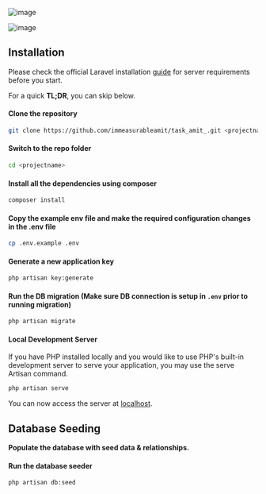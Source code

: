 
![image](https://user-images.githubusercontent.com/32042061/222768346-5e5eb22e-ae42-40df-999d-8fc846e74781.png)


![image](https://user-images.githubusercontent.com/32042061/222768476-e782da98-930f-44ef-9abd-9a7600047c7b.png)




## Installation

Please check the official Laravel installation [guide](https://laravel.com/docs/9.x/installation) for server requirements before you start.

For a quick **TL;DR**, you can skip below.

#### Clone the repository
```bash
git clone https://github.com/immeasurableamit/task_amit_.git <projectname>
```

#### Switch to the repo folder
```bash
cd <projectname>
```

#### Install all the dependencies using composer
```bash
composer install
```

#### Copy the example env file and make the required configuration changes in the .env file
```bash
cp .env.example .env
```

#### Generate a new application key
```bash
php artisan key:generate
```

#### Run the DB migration (Make sure DB connection is setup in ``.env`` prior to running migration)
```bash
php artisan migrate
```

#### Local Development Server
If you have PHP installed locally and you would like to use PHP's built-in development server to serve your application, you may use the serve Artisan command.
```bash
php artisan serve
```

You can now access the server at [localhost](http://127.0.0.1:8000).

## Database Seeding

**Populate the database with seed data & relationships.**


#### Run the database seeder
```bash
php artisan db:seed
```

